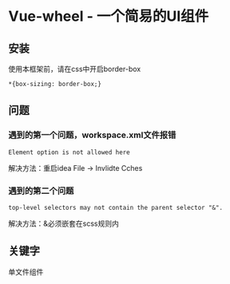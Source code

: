 # Vue-wheel - 一个简易的UI组件
## 安装
使用本框架前，请在css中开启border-box
```coffeescriptliterate
*{box-sizing: border-box;}
```
## 问题
### 遇到的第一个问题，workspace.xml文件报错
```
Element option is not allowed here
```
解决方法：重启idea
File -> Invlidte Cches
### 遇到的第二个问题
```
top-level selectors may not contain the parent selector "&".
```
解决方法：&必须嵌套在scss规则内
## 关键字
单文件组件